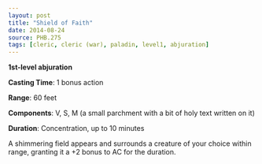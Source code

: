 ```yaml
---
layout: post
title: "Shield of Faith"
date: 2014-08-24
source: PHB.275
tags: [cleric, cleric (war), paladin, level1, abjuration]
---
```


**1st-level abjuration**

**Casting Time**: 1 bonus action

**Range**: 60 feet

**Components**: V, S, M (a small parchment with a bit of holy text written on it)

**Duration**: Concentration, up to 10 minutes

A shimmering field appears and surrounds a creature of your choice within range, granting it a +2 bonus to AC for the duration.
